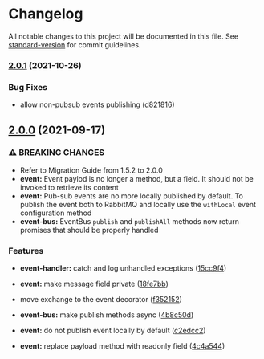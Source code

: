 # Changelog

All notable changes to this project will be documented in this file. See [standard-version](https://github.com/conventional-changelog/standard-version) for commit guidelines.

### [2.0.1](https://github.com/goparrot/nestjs-pubsub-event-bus/compare/v2.0.0...v2.0.1) (2021-10-26)


### Bug Fixes

* allow non-pubsub events publishing ([d821816](https://github.com/goparrot/nestjs-pubsub-event-bus/commit/d8218161af2a5a389d79942584c9eaebea523fd8))

## [2.0.0](https://github.com/goparrot/nestjs-pubsub-event-bus/compare/v1.5.2...v2.0.0) (2021-09-17)


### ⚠ BREAKING CHANGES

* Refer to Migration Guide from 1.5.2 to 2.0.0
* **event:** Event paylod is no longer a method, but a field. It should not be invoked to
retrieve its content
* **event:** Pub-sub events are no more locally published by default. To publish the event both
to RabbitMQ and locally use the `withLocal` event configuration method
* **event-bus:** EventBus `publish` and `publishAll` methods now return promises that should be
properly handled

### Features

* **event-handler:** catch and log unhandled exceptions ([15cc9f4](https://github.com/goparrot/nestjs-pubsub-event-bus/commit/15cc9f45d05414726d914e6fb96048856391241c))
* **event:** make message field private ([18fe7bb](https://github.com/goparrot/nestjs-pubsub-event-bus/commit/18fe7bbf5679cbf077f9ebd3009b450357aeca9a))
* move exchange to the event decorator ([f352152](https://github.com/goparrot/nestjs-pubsub-event-bus/commit/f3521520f0ceaba2d2f36e7f6598b36fa30e0929))


* **event-bus:** make publish methods async ([4b8c50d](https://github.com/goparrot/nestjs-pubsub-event-bus/commit/4b8c50d455c0def642143cf7050c1986a2e7ee84))
* **event:** do not publish event locally by default ([c2edcc2](https://github.com/goparrot/nestjs-pubsub-event-bus/commit/c2edcc20a410d0ba1bdb773294d94e1fb9ee2574))
* **event:** replace payload method with readonly field ([4c4a544](https://github.com/goparrot/nestjs-pubsub-event-bus/commit/4c4a5448e36240c495e81d8c944480ce4982214c))
